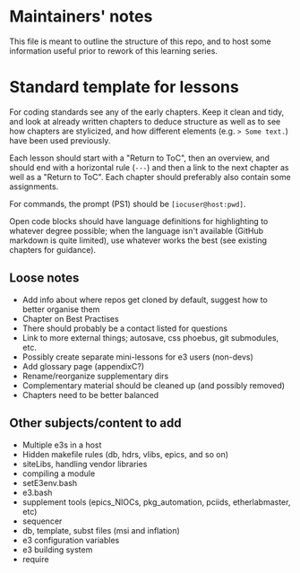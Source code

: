# Maintainers' notes

This file is meant to outline the structure of this repo, and to host some information useful prior to rework of this learning series.

# Standard template for lessons

For coding standards see any of the early chapters. Keep it clean and tidy, and look at already written chapters to deduce structure as well as to see how chapters are stylicized, and how different elements (e.g. `> Some text.`) have been used previously.

Each lesson should start with a "Return to ToC", then an overview, and should end with a horizontal rule (`---`) and then a link to the next chapter as well as a "Return to ToC". Each chapter should preferably also contain some assignments.

For commands, the prompt (PS1) should be `[iocuser@host:pwd]`.

Open code blocks should have language definitions for highlighting to whatever degree possible; when the language isn't available (GitHub markdown is quite limited), use whatever works the best (see existing chapters for guidance).

## Loose notes

- Add info about where repos get cloned by default, suggest how to better organise them
- Chapter on Best Practises
- There should probably be a contact listed for questions
- Link to more external things; autosave, css phoebus, git submodules, etc.
- Possibly create separate mini-lessons for e3 users (non-devs)
- Add glossary page (appendixC?)
- Rename/reorganize supplementary dirs
- Complementary material should be cleaned up (and possibly removed)
- Chapters need to be better balanced

## Other subjects/content to add
* Multiple e3s in a host
* Hidden makefile rules (db, hdrs, vlibs, epics, and so on)
* siteLibs, handling vendor libraries
* compiling a module
* setE3env.bash
* e3.bash
* supplement tools (epics_NIOCs, pkg_automation, pciids, etherlabmaster, etc)
* sequencer
* db, template, subst files (msi and inflation)
* e3 configuration variables
* e3 building system
* require 
